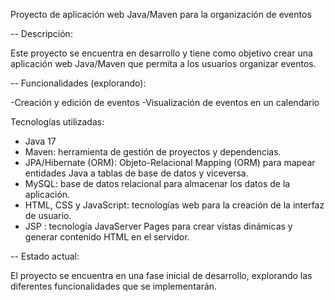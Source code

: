 
Proyecto de aplicación web Java/Maven para la organización de eventos

-- Descripción:

Este proyecto se encuentra en desarrollo y tiene como objetivo crear una aplicación web Java/Maven que permita a los usuarios organizar eventos.

-- Funcionalidades (explorando):

-Creación y edición de eventos
-Visualización de eventos en un calendario

Tecnologías utilizadas:

- Java 17
- Maven: herramienta de gestión de proyectos y dependencias.
- JPA/Hibernate (ORM): Objeto-Relacional Mapping (ORM) para mapear entidades Java a tablas de base de datos y viceversa.
- MySQL: base de datos relacional para almacenar los datos de la aplicación.
- HTML, CSS y JavaScript: tecnologías web para la creación de la interfaz de usuario.
- JSP : tecnología JavaServer Pages para crear vistas dinámicas y generar contenido HTML en el servidor.

-- Estado actual:

El proyecto se encuentra en una fase inicial de desarrollo, explorando las diferentes funcionalidades que se implementarán.